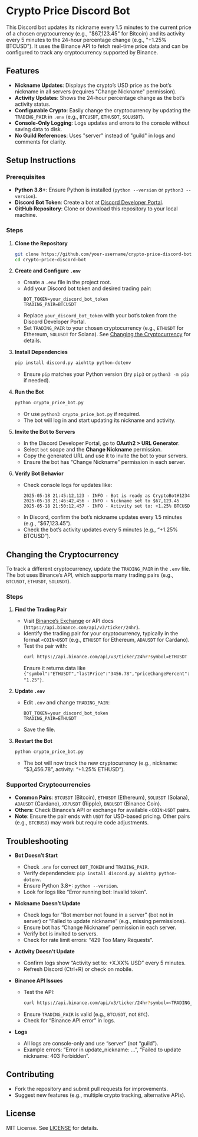 # Crypto Price Discord Bot

This Discord bot updates its nickname every 1.5 minutes to the current price of a chosen cryptocurrency (e.g., "$67,123.45" for Bitcoin) and its activity every 5 minutes to the 24-hour percentage change (e.g., "+1.25% BTCUSD"). It uses the Binance API to fetch real-time price data and can be configured to track any cryptocurrency supported by Binance.

## Features
- **Nickname Updates**: Displays the crypto’s USD price as the bot’s nickname in all servers (requires "Change Nickname" permission).
- **Activity Updates**: Shows the 24-hour percentage change as the bot’s activity status.
- **Configurable Crypto**: Easily change the cryptocurrency by updating the `TRADING_PAIR` in `.env` (e.g., `BTCUSDT`, `ETHUSDT`, `SOLUSDT`).
- **Console-Only Logging**: Logs updates and errors to the console without saving data to disk.
- **No Guild References**: Uses "server" instead of "guild" in logs and comments for clarity.

## Setup Instructions

### Prerequisites
- **Python 3.8+**: Ensure Python is installed (`python --version` or `python3 --version`).
- **Discord Bot Token**: Create a bot at [Discord Developer Portal](https://discord.com/developers/applications).
- **GitHub Repository**: Clone or download this repository to your local machine.

### Steps
1. **Clone the Repository**
   ```bash
   git clone https://github.com/your-username/crypto-price-discord-bot.git
   cd crypto-price-discord-bot
   ```

2. **Create and Configure `.env`**
   - Create a `.env` file in the project root.
   - Add your Discord bot token and desired trading pair:
     ```env
     BOT_TOKEN=your_discord_bot_token
     TRADING_PAIR=BTCUSDT
     ```
   - Replace `your_discord_bot_token` with your bot’s token from the Discord Developer Portal.
   - Set `TRADING_PAIR` to your chosen cryptocurrency (e.g., `ETHUSDT` for Ethereum, `SOLUSDT` for Solana). See [Changing the Cryptocurrency](#changing-the-cryptocurrency) for details.

3. **Install Dependencies**
   ```bash
   pip install discord.py aiohttp python-dotenv
   ```
   - Ensure `pip` matches your Python version (try `pip3` or `python3 -m pip` if needed).

4. **Run the Bot**
   ```bash
   python crypto_price_bot.py
   ```
   - Or use `python3 crypto_price_bot.py` if required.
   - The bot will log in and start updating its nickname and activity.

5. **Invite the Bot to Servers**
   - In the Discord Developer Portal, go to **OAuth2 > URL Generator**.
   - Select `bot` scope and the **Change Nickname** permission.
   - Copy the generated URL and use it to invite the bot to your servers.
   - Ensure the bot has “Change Nickname” permission in each server.

6. **Verify Bot Behavior**
   - Check console logs for updates like:
     ```
     2025-05-18 21:45:12,123 - INFO - Bot is ready as CryptoBot#1234
     2025-05-18 21:46:42,456 - INFO - Nickname set to $67,123.45
     2025-05-18 21:50:12,457 - INFO - Activity set to: +1.25% BTCUSD
     ```
   - In Discord, confirm the bot’s nickname updates every 1.5 minutes (e.g., “$67,123.45”).
   - Check the bot’s activity updates every 5 minutes (e.g., “+1.25% BTCUSD”).

## Changing the Cryptocurrency

To track a different cryptocurrency, update the `TRADING_PAIR` in the `.env` file. The bot uses Binance’s API, which supports many trading pairs (e.g., `BTCUSDT`, `ETHUSDT`, `SOLUSDT`).

### Steps
1. **Find the Trading Pair**
   - Visit [Binance’s Exchange](https://www.binance.com/en/trade) or API docs (`https://api.binance.com/api/v3/ticker/24hr`).
   - Identify the trading pair for your cryptocurrency, typically in the format `<COIN>USDT` (e.g., `ETHUSDT` for Ethereum, `ADAUSDT` for Cardano).
   - Test the pair with:
     ```bash
     curl https://api.binance.com/api/v3/ticker/24hr?symbol=ETHUSDT
     ```
     Ensure it returns data like `{"symbol":"ETHUSDT","lastPrice":"3456.78","priceChangePercent":"1.25"}`.

2. **Update `.env`**
   - Edit `.env` and change `TRADING_PAIR`:
     ```env
     BOT_TOKEN=your_discord_bot_token
     TRADING_PAIR=ETHUSDT
     ```
   - Save the file.

3. **Restart the Bot**
   ```bash
   python crypto_price_bot.py
   ```
   - The bot will now track the new cryptocurrency (e.g., nickname: “$3,456.78”, activity: “+1.25% ETHUSD”).

### Supported Cryptocurrencies
- **Common Pairs**: `BTCUSDT` (Bitcoin), `ETHUSDT` (Ethereum), `SOLUSDT` (Solana), `ADAUSDT` (Cardano), `XRPUSDT` (Ripple), `BNBUSDT` (Binance Coin).
- **Others**: Check Binance’s API or exchange for available `<COIN>USDT` pairs.
- **Note**: Ensure the pair ends with `USDT` for USD-based pricing. Other pairs (e.g., `BTCBUSD`) may work but require code adjustments.

## Troubleshooting
- **Bot Doesn’t Start**
  - Check `.env` for correct `BOT_TOKEN` and `TRADING_PAIR`.
  - Verify dependencies: `pip install discord.py aiohttp python-dotenv`.
  - Ensure Python 3.8+: `python --version`.
  - Look for logs like “Error running bot: Invalid token”.

- **Nickname Doesn’t Update**
  - Check logs for “Bot member not found in a server” (bot not in server) or “Failed to update nickname” (e.g., missing permissions).
  - Ensure bot has “Change Nickname” permission in each server.
  - Verify bot is invited to servers.
  - Check for rate limit errors: “429 Too Many Requests”.

- **Activity Doesn’t Update**
  - Confirm logs show “Activity set to: +X.XX% <COIN>USD” every 5 minutes.
  - Refresh Discord (Ctrl+R) or check on mobile.

- **Binance API Issues**
  - Test the API:
    ```bash
    curl https://api.binance.com/api/v3/ticker/24hr?symbol=<TRADING_PAIR>
    ```
  - Ensure `TRADING_PAIR` is valid (e.g., `BTCUSDT`, not `BTC`).
  - Check for “Binance API error” in logs.

- **Logs**
  - All logs are console-only and use “server” (not “guild”).
  - Example errors: “Error in update_nickname: ...”, “Failed to update nickname: 403 Forbidden”.

## Contributing
- Fork the repository and submit pull requests for improvements.
- Suggest new features (e.g., multiple crypto tracking, alternative APIs).

## License
MIT License. See [LICENSE](LICENSE) for details.